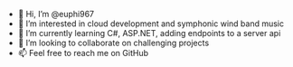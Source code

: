 - 👋 Hi, I’m @euphi967
- 👀 I’m interested in cloud development and symphonic wind band music
- 🌱 I’m currently learning C#, ASP.NET, adding endpoints to a server api
- 💞️ I’m looking to collaborate on challenging projects
- 📫 Feel free to reach me on GitHub
